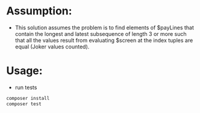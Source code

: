 # Assumption:

- This solution assumes the problem is to find elements of $payLines that contain the longest and latest subsequence of length 3 or more such that all the values result from evaluating $screen at the index tuples are equal (Joker values counted).

# Usage:

- run tests

```bash
composer install
composer test
```
